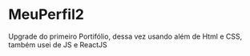 # MeuPerfil2
Upgrade do primeiro Portifólio, dessa vez usando além de Html e CSS, também usei de JS e ReactJS
